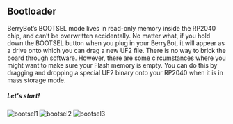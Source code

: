 ## Bootloader
BerryBot’s BOOTSEL mode lives in read-only memory inside the RP2040 chip, and can’t be overwritten accidentally. No matter what, if you hold down the BOOTSEL button when you plug in your BerryBot, it will appear as a drive onto which you can drag a new UF2 file. There is no way to brick the board through software. However, there are some circumstances where you might want to make sure your Flash memory is empty. You can do this by dragging and dropping a special UF2 binary onto your RP2040 when it is in mass storage mode.

##### Let's start!

![bootsel1](https://github.com/user-attachments/assets/5a36ce71-707e-4c76-bca7-326a4ef93eae)
![bootsel2](https://github.com/user-attachments/assets/459f13d8-2fe8-410c-91f0-ffa46ee9c641)
![bootsel3](https://github.com/user-attachments/assets/1f2ed450-e032-417f-b3f0-e0429cc8353a)
